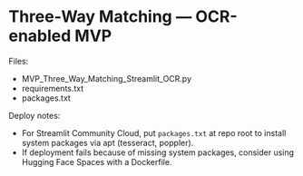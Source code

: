 # Three-Way Matching — OCR-enabled MVP

Files:
- MVP_Three_Way_Matching_Streamlit_OCR.py
- requirements.txt
- packages.txt

Deploy notes:
- For Streamlit Community Cloud, put `packages.txt` at repo root to install system packages via apt (tesseract, poppler).
- If deployment fails because of missing system packages, consider using Hugging Face Spaces with a Dockerfile.

